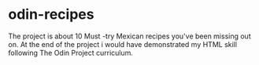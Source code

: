 # odin-recipes
The project is about 10 Must -try Mexican recipes you've been missing out on.
At the end of the project i would have demonstrated my HTML skill following The Odin Project curriculum. 